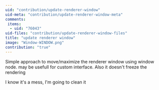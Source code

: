 ```yaml
---
uid: "contribution/update-renderer-window"
uid-meta: "contribution/update-renderer-window-meta"
comments: 
 items: 
  - uid: "76043"
uid-files: "contribution/update-renderer-window-files"
title: "update renderer window"
image: "Window-WINDOW.png"
contribution: "true"
---
```


Simple approach to move/maximize the renderer window using window node.
may be usefull for custom interface. Also it doesn't freeze the rendering

I know it's a mess, I'm going to clean it 